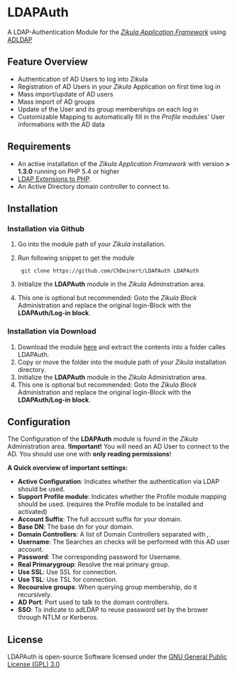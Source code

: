 # LDAPAuth

A LDAP-Authentication Module for the *[Zikula Application Framework](http://www.zikula.org)* using [ADLDAP](https://github.com/adldap/adLDAP)


## Feature Overview

- Authentication of AD Users to log into Zikula
- Registration of AD Users in your _Zikula_ Application on first time log in
- Mass import/update of AD users
- Mass import of AD groups
- Update of the User and its group memberships on each log in
- Customizable Mapping to automatically fill in the _Profile_ modules' User informations with the AD data


## Requirements

- An active installation of the _Zikula Application Framework_ with version **&gt; 1.3.0** running on PHP 5.4 or higher
- [LDAP Extensions to PHP](http://www.php.net/ldap).
- An Active Directory domain controller to connect to.


## Installation

### Installation via Github
1. Go into the module path of your _Zikula_ installation.
2. Run following snippet to get the module

		git clone https://github.com/ChDeinert/LDAPAuth LDAPAuth
3. Initialize the **LDAPAuth** module in the _Zikula_ Adminstration area.
4. This one is optional but recommended: Goto the *Zikula Block* Administration and replace the original login-Block with the **LDAPAuth/Log-in block**.  

### Installation via Download
1. Download the module [here](http://github.com/ChDeinert/LDAPAuth/releases/latest) and extract the contents into a folder calles LDAPAuth.
1. Copy or move the folder into the module path of your _Zikula_ installation directory.
2. Initialize the **LDAPAuth** module in the _Zikula_ Administration area.
3. This one is optional but recommended: Goto the *Zikula Block* Administration and replace the original login-Block with the **LDAPAuth/Log-in block**.


## Configuration

The Configuration of the **LDAPAuth** module is found in the _Zikula_ Administration area.
**!Important!** You will need an AD User to connect to the AD. You should use one with **only reading permissions**!

**A Quick overview of important settings:**
- **Active Configuration**: Indicates whether the authentication via LDAP should be used.
- **Support Profile module**: Indicates whether the Profile module mapping should be used. (requires the Profile module to be installed and activated)
- **Account Suffix**: The full account suffix for your domain.
- **Base DN**: The base dn for your domain.
- **Domain Controllers**: A list of Domain Controllers separated with *,*.
- **Username**: The Searches an checks will be performed with this AD user account.
- **Password**: The corresponding password for Username.
- **Real Primarygroup**: Resolve the real primary group.
- **Use SSL**: Use SSL for connection.
- **Use TSL**: Use TSL for connection.
- **Recoursive groups**: When querying group membership, do it recursively.
- **AD Port**: Port used to talk to the domain controllers.
- **SSO**: To indicate to adLDAP to reuse password set by the brower through NTLM or Kerberos.


## License

LDAPAuth is open-source Software licensed under the [GNU General Public License (GPL) 3.0](http://www.gnu.org/licenses/gpl-3.0)
